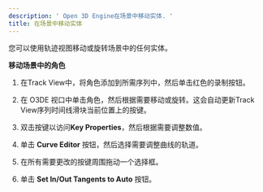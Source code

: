 ```yaml
---
description: ' Open 3D Engine在场景中移动实体. '
title: 在场景中移动实体
---
```


您可以使用轨迹视图移动或旋转场景中的任何实体。

**移动场景中的角色**

1. 在Track View中，将角色添加到所需序列中，然后单击红色的录制按钮。

1. 在 O3DE 视口中单击角色，然后根据需要移动或旋转。这会自动更新Track View序列时间线滑块当前位置上的按键。

1. 双击按键以访问**Key Properties**，然后根据需要调整数值。

1. 单击 ****Curve Editor**** 按钮，然后选择需要调整曲线的轨道。

1. 在所有需要更改的按键周围拖动一个选择框。

1. 单击 **Set In/Out Tangents to Auto** 按钮。
